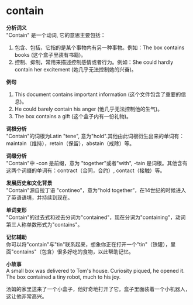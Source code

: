 # contain

**分析词义**  
"Contain" 是一个动词, 它的意思主要包括：

  

1.  包含、包括，它指的是某个事物内有另一种事物。例如：The box contains books (这个盒子里装有书籍)。
2.  控制、抑制，常用来描述控制感情或者行为。例如：She could hardly contain her excitement (她几乎无法控制她的兴奋)。

  

**例句**

  

1.  This document contains important information (这个文件包含了重要的信息)。
2.  He could barely contain his anger (他几乎无法控制他的生气)。
3.  The box contains a gift (这个盒子内有一份礼物)。

  

**词根分析**  
"Contain"的词根为Latin "tene", 意为"hold".其他由此词根衍生出来的单词有：maintain（维持），retain（保留），abstain（戒除）等。

  

**词缀分析**  
"Contain"中 -con 是前缀，意为 "together"或者"with", -tain 是词根。其他含有这两个词缀的单词有：contract（合同，合约）, contact（接触）等。

  

**发展历史和文化背景**  
"Contain"源自拉丁语 "contineo"，意为“hold together”，在14世纪的时候进入了英语语境，并持续到现在。

  

**单词变形**  
"Contain"的过去式和过去分词为"contained"，现在分词为"containing"，动词第三人称单数形式为"contains"。

  

**记忆辅助**  
你可以将"contain"与"tin"联系起来，想象你正在打开一个"tin"（铁罐），里面"contains"（包含）很多好吃的食物，以此帮助记忆。

  

**小故事**  
A small box was delivered to Tom's house. Curiosity piqued, he opened it. The box contained a tiny robot, much to his joy.

  

汤姆的家里送来了一个小盒子，他好奇地打开了它。盒子里面装着一个小机器人，这让他非常高兴。
